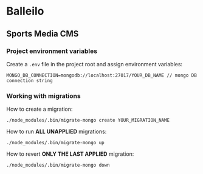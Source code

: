 # Balleilo

## Sports Media CMS

### Project environment variables

Create a `.env` file in the project root and assign environment variables:
```
MONGO_DB_CONNECTION=mongodb://localhost:27017/YOUR_DB_NAME // mongo DB connection string
```

### Working with migrations

How to create a migration:
```
./node_modules/.bin/migrate-mongo create YOUR_MIGRATION_NAME
```

How to run **ALL UNAPPLIED** migrations:
```
./node_modules/.bin/migrate-mongo up
```

How to revert **ONLY THE LAST APPLIED** migration:
```
./node_modules/.bin/migrate-mongo down
```
